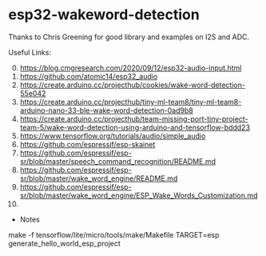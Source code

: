 # esp32-wakeword-detection

Thanks to Chris Greening for good library and examples on I2S and ADC.

Useful Links:

0. https://blog.cmgresearch.com/2020/09/12/esp32-audio-input.html
1. https://github.com/atomic14/esp32_audio
2. https://create.arduino.cc/projecthub/cookies/wake-word-detection-55e042
3. https://create.arduino.cc/projecthub/tiny-ml-team8/tiny-ml-team8-arduino-nano-33-ble-wake-word-detection-0ad9b8
4. https://create.arduino.cc/projecthub/team-missing-port-tiny-project-team-5/wake-word-detection-using-arduino-and-tensorflow-bddd23
5. https://www.tensorflow.org/tutorials/audio/simple_audio
6. https://github.com/espressif/esp-skainet
7. https://github.com/espressif/esp-sr/blob/master/speech_command_recognition/README.md
8. https://github.com/espressif/esp-sr/blob/master/wake_word_engine/README.md
9. https://github.com/espressif/esp-sr/blob/master/wake_word_engine/ESP_Wake_Words_Customization.md
10. 

* Notes

make -f tensorflow/lite/micro/tools/make/Makefile TARGET=esp generate_hello_world_esp_project
